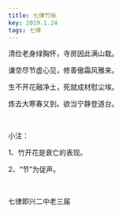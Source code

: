 ```yaml
---
title: 七律竹咏
key: 2019.1.24
tags: 七律
---
```


清俭老身绿胸怀，寺房因此满山栽。

谦空尽节虚心见，修善傲霜风雅来。

生不开花融净土，死就成材慰尘埃。

炼去大寒春又到。欲当宁静登道台。

</br>

小注：

1、竹开花是衰亡的表现。

2、“节”为促声。

</br>

七律即兴二中老三届

